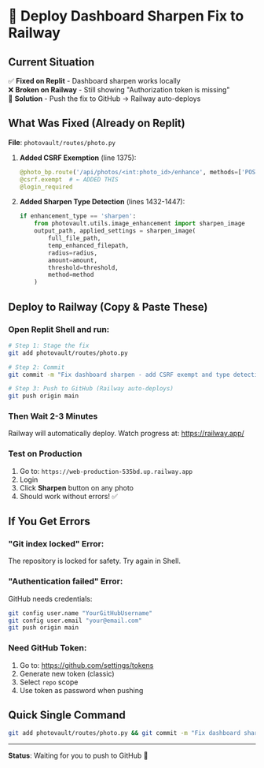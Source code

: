 # 🚀 Deploy Dashboard Sharpen Fix to Railway

## Current Situation
✅ **Fixed on Replit** - Dashboard sharpen works locally  
❌ **Broken on Railway** - Still showing "Authorization token is missing"  
🎯 **Solution** - Push the fix to GitHub → Railway auto-deploys

## What Was Fixed (Already on Replit)
**File**: `photovault/routes/photo.py`

1. **Added CSRF Exemption** (line 1375):
   ```python
   @photo_bp.route('/api/photos/<int:photo_id>/enhance', methods=['POST'])
   @csrf.exempt  # ← ADDED THIS
   @login_required
   ```

2. **Added Sharpen Type Detection** (lines 1432-1447):
   ```python
   if enhancement_type == 'sharpen':
       from photovault.utils.image_enhancement import sharpen_image
       output_path, applied_settings = sharpen_image(
           full_file_path,
           temp_enhanced_filepath,
           radius=radius,
           amount=amount,
           threshold=threshold,
           method=method
       )
   ```

## Deploy to Railway (Copy & Paste These)

### Open Replit Shell and run:

```bash
# Step 1: Stage the fix
git add photovault/routes/photo.py

# Step 2: Commit
git commit -m "Fix dashboard sharpen - add CSRF exempt and type detection"

# Step 3: Push to GitHub (Railway auto-deploys)
git push origin main
```

### Then Wait 2-3 Minutes
Railway will automatically deploy. Watch progress at: https://railway.app/

### Test on Production
1. Go to: `https://web-production-535bd.up.railway.app`
2. Login
3. Click **Sharpen** button on any photo
4. Should work without errors! ✅

## If You Get Errors

### "Git index locked" Error:
The repository is locked for safety. Try again in Shell.

### "Authentication failed" Error:
GitHub needs credentials:
```bash
git config user.name "YourGitHubUsername"
git config user.email "your@email.com"
git push origin main
```

### Need GitHub Token:
1. Go to: https://github.com/settings/tokens
2. Generate new token (classic)
3. Select `repo` scope
4. Use token as password when pushing

## Quick Single Command
```bash
git add photovault/routes/photo.py && git commit -m "Fix dashboard sharpen - CSRF exempt and type detection" && git push origin main
```

---

**Status**: Waiting for you to push to GitHub 🚀

